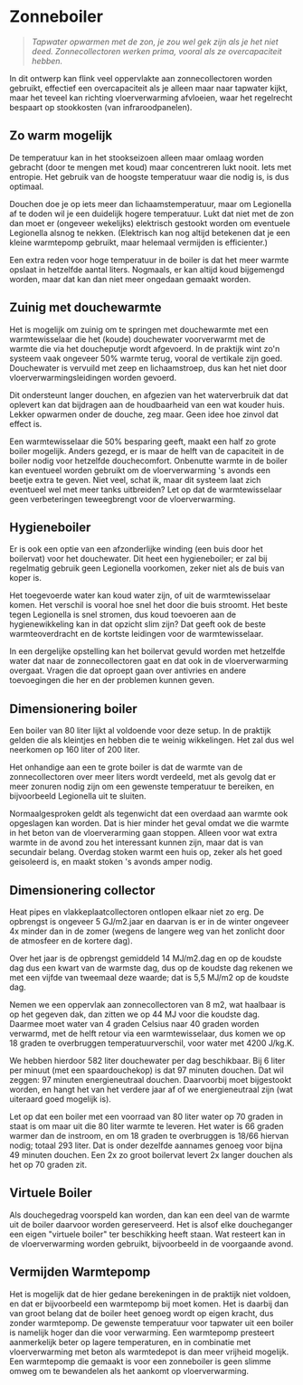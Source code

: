 # Zonneboiler

> *Tapwater opwarmen met de zon, je zou wel gek zijn als je het niet deed.
> Zonnecollectoren werken prima, vooral als ze overcapaciteit hebben.*

In dit ontwerp kan flink veel oppervlakte aan zonnecollectoren worden
gebruikt, effectief een overcapaciteit als je alleen maar naar tapwater
kijkt, maar het teveel kan richting vloerverwarming afvloeien, waar het
regelrecht bespaart op stookkosten (van infraroodpanelen).


## Zo warm mogelijk

De temperatuur kan in het stookseizoen alleen maar omlaag worden gebracht
(door te mengen met koud) maar concentreren lukt nooit.  Iets met entropie.
Het gebruik van de hoogste temperatuur waar die nodig is, is dus optimaal.

Douchen doe je op iets meer dan lichaamstemperatuur, maar om Legionella af
te doden wil je een duidelijk hogere temperatuur.  Lukt dat niet met de zon
dan moet er (ongeveer wekelijks) elektrisch gestookt worden om eventuele
Legionella alsnog te nekken.  (Elektrisch kan nog altijd betekenen dat je
een kleine warmtepomp gebruikt, maar helemaal vermijden is efficienter.)

Een extra reden voor hoge temperatuur in de boiler is dat het meer warmte
opslaat in hetzelfde aantal liters.  Nogmaals, er kan altijd koud bijgemengd
worden, maar dat kan dan niet meer ongedaan gemaakt worden.


## Zuinig met douchewarmte

Het is mogelijk om zuinig om te springen met douchewarmte met een
warmtewisselaar die het (koude) douchewater voorverwarmt met de
warmte die via het doucheputje wordt afgevoerd.  In de praktijk wint
zo'n systeem vaak ongeveer 50% warmte terug, vooral de vertikale zijn
goed.  Douchewater is vervuild met zeep en lichaamstroep, dus kan het
niet door vloerverwarmingsleidingen worden gevoerd.

Dit ondersteunt langer douchen, en afgezien van het waterverbruik dat
dat oplevert kan dat bijdragen aan de houdbaarheid van een wat kouder
huis.  Lekker opwarmen onder de douche, zeg maar.  Geen idee hoe zinvol
dat effect is.

Een warmtewisselaar die 50% besparing geeft, maakt een half zo grote
boiler mogelijk.  Anders gezegd, er is maar de helft van de capaciteit
in de boiler nodig voor hetzelfde douchecomfort.  Onbenutte warmte in
de boiler kan eventueel worden gebruikt om de vloerverwarming 's avonds
een beetje extra te geven.  Niet veel, schat ik, maar dit systeem laat
zich eventueel wel met meer tanks uitbreiden?  Let op dat de
warmtewisselaar geen verbeteringen teweegbrengt voor de vloerverwarming.


## Hygieneboiler

Er is ook een optie van een afzonderlijke winding (een buis door het
boilervat) voor het douchewater.  Dit heet een hygieneboiler; er zal
bij regelmatig gebruik geen Legionella voorkomen, zeker niet als de
buis van koper is.

Het toegevoerde water kan koud water zijn, of uit de warmtewisselaar
komen.  Het verschil is vooral hoe snel het door die buis stroomt.
Het beste tegen Legionella is snel stromen, dus koud toevoeren aan de
hygienewikkeling kan in dat opzicht slim zijn?  Dat geeft ook de beste
warmteoverdracht en de kortste leidingen voor de warmtewisselaar.

In een dergelijke opstelling kan het boilervat gevuld worden met
hetzelfde water dat naar de zonnecollectoren gaat en dat ook in de
vloerverwarming overgaat.  Vragen die dat oproept gaan over antivries
en andere toevoegingen die her en der problemen kunnen geven.


## Dimensionering boiler

Een boiler van 80 liter lijkt al voldoende voor deze setup.  In de
praktijk gelden die als kleintjes en hebben die te weinig wikkelingen.
Het zal dus wel neerkomen op 160 liter of 200 liter.

Het onhandige aan een te grote boiler is dat de warmte van de
zonnecollectoren over meer liters wordt verdeeld, met als gevolg
dat er meer zonuren nodig zijn om een gewenste temperatuur te
bereiken, en bijvoorbeeld Legionella uit te sluiten.

Normaalgesproken geldt als tegenwicht dat een overdaad aan warmte ook
opgeslagen kan worden.  Dat is hier minder het geval omdat we die
warmte in het beton van de vloerverarming gaan stoppen.  Alleen voor
wat extra warmte in de avond zou het interessant kunnen zijn, maar
dat is van secundair belang.  Overdag stoken warmt een huis op, zeker
als het goed geisoleerd is, en maakt stoken 's avonds amper nodig.


## Dimensionering collector

Heat pipes en vlakkeplaatcollectoren ontlopen elkaar niet zo erg.
De opbrengst is ongeveer 5 GJ/m2.jaar en daarvan is er in de
winter ongeveer 4x minder dan in de zomer (wegens de langere weg
van het zonlicht door de atmosfeer en de kortere dag).

Over het jaar is de opbrengst gemiddeld 14 MJ/m2.dag en op de koudste
dag dus een kwart van de warmste dag, dus op de koudste dag rekenen
we met een vijfde van tweemaal deze waarde; dat is 5,5 MJ/m2 op de
koudste dag.

Nemen we een oppervlak aan zonnecollectoren van 8 m2, wat haalbaar
is op het gegeven dak, dan zitten we op 44 MJ voor die koudste dag.
Daarmee moet water van 4 graden Celsius naar 40 graden worden
verwarmd, met de helft retour via een warmtewisselaar, dus komen
we op 18 graden te overbruggen temperatuurverschil, voor water met
4200 J/kg.K.

We hebben hierdoor 582 liter douchewater per dag beschikbaar.  Bij
6 liter per minuut (met een spaardouchekop) is dat 97 minuten
douchen.  Dat wil zeggen: 97 minuten energieneutraal douchen.
Daarvoorbij moet bijgestookt worden, en hangt het van het verdere
jaar af of we energieneutraal zijn (wat uiteraard goed mogelijk is).

Let op dat een boiler met een voorraad van 80 liter water op
70 graden in staat is om maar uit die 80 liter warmte te leveren.
Het water is 66 graden warmer dan de instroom, en om 18 graden
te overbruggen is 18/66 hiervan nodig; totaal 293 liter.  Dat is
onder dezelfde aannames genoeg voor bijna 49 minuten douchen.  Een
2x zo groot boilervat levert 2x langer douchen als het op 70 graden
zit.


## Virtuele Boiler

Als douchegedrag voorspeld kan worden, dan kan een deel van de
warmte uit de boiler daarvoor worden gereserveerd.  Het is alsof
elke doucheganger een eigen "virtuele boiler" ter beschikking
heeft staan.  Wat resteert kan in de vloerverwarming worden
gebruikt, bijvoorbeeld in de voorgaande avond.


## Vermijden Warmtepomp

Het is mogelijk dat de hier gedane berekeningen in de praktijk niet
voldoen, en dat er bijvoorbeeld een warmtepomp bij moet komen.  Het
is daarbij dan van groot belang dat de boiler heet genoeg wordt op
eigen kracht, dus zonder warmtepomp.  De gewenste temperatuur voor
tapwater uit een boiler is namelijk hoger dan die voor verwarming.
Een warmtepomp presteert aanmerkelijk beter op lagere temperaturen,
en in combinatie met vloerverwarming met beton als warmtedepot is
dan meer vrijheid mogelijk.  Een warmtepomp die gemaakt is voor een
zonneboiler is geen slimme omweg om te bewandelen als het aankomt
op vloerverwarming.

